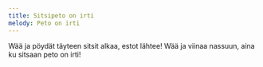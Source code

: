 ```yaml
---
title: Sitsipeto on irti
melody: Peto on irti
---
```


Wää ja pöydät täyteen
sitsit alkaa, estot lähtee!
Wää ja viinaa nassuun,
aina ku sitsaan peto on irti!
